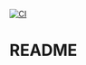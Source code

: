 [![CI](https://github.com/Fatmaguel-Tokcan/Webtechnologie/actions/workflows/test.yml/badge.svg)](https://github.com/Fatmaguel-Tokcan/Webtechnologie/actions/workflows/test.yml)


# README